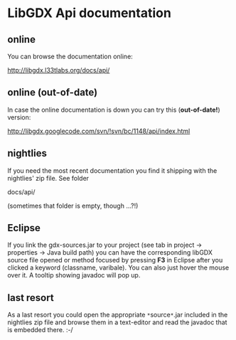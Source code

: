# LibGDX Api documentation #


## online ##

You can browse the documentation online:

http://libgdx.l33tlabs.org/docs/api/


## online (out-of-date) ##

In case the online documentation is down you can try this (**out-of-date!**) version:

http://libgdx.googlecode.com/svn/!svn/bc/1148/api/index.html


## nightlies ##

If you need the most recent documentation you find it shipping with the nightlies' zip file. See folder

docs/api/

(sometimes that folder is empty, though ...?!)


## Eclipse ##

If you link the gdx-sources.jar to your project (see tab in project -> properties -> Java build path) you can have the corresponding libGDX source file opened or method focused by pressing **F3** in Eclipse after you clicked a keyword (classname, varibale).
You can also just hover the mouse over it. A tooltip showing javadoc will pop up.


## last resort ##

As a last resort you could open the appropriate `*`source`*`.jar included in the nightlies zip file and browse them in a text-editor and read the javadoc that is embedded there. :-/